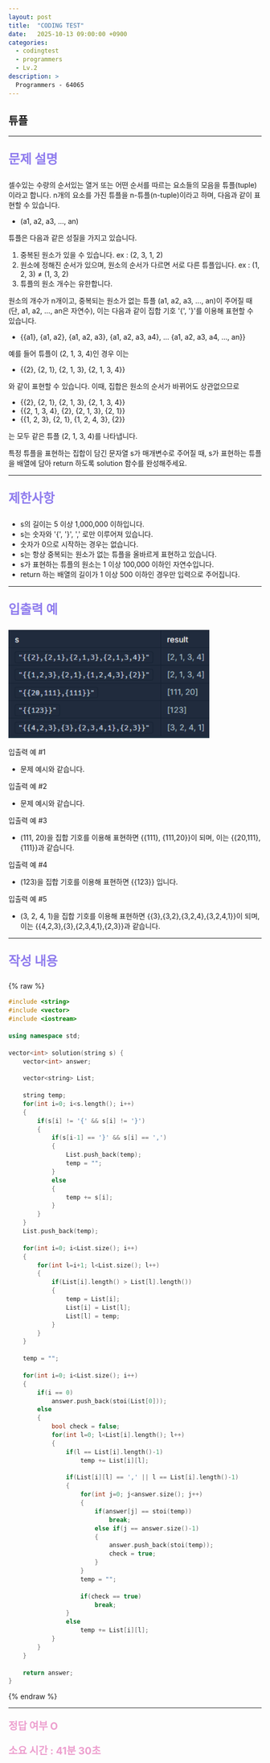 ```yaml
---
layout: post
title:  "CODING TEST"
date:   2025-10-13 09:00:00 +0900
categories:
  - codingtest
  - programmers
  - Lv.2
description: >
  Programmers - 64065
---
```

## 튜플

---

<p style = "color:#8f7cee; font-size:25px; font-weight:bold">
문제 설명
</p>

셀수있는 수량의 순서있는 열거 또는 어떤 순서를 따르는 요소들의 모음을 튜플(tuple)이라고 합니다. n개의 요소를 가진 튜플을 n-튜플(n-tuple)이라고 하며, 다음과 같이 표현할 수 있습니다.

- (a1, a2, a3, ..., an)

튜플은 다음과 같은 성질을 가지고 있습니다.

1. 중복된 원소가 있을 수 있습니다. ex : (2, 3, 1, 2)
2. 원소에 정해진 순서가 있으며, 원소의 순서가 다르면 서로 다른 튜플입니다. ex : (1, 2, 3) ≠ (1, 3, 2)
3. 튜플의 원소 개수는 유한합니다.

원소의 개수가 n개이고, 중복되는 원소가 없는 튜플 (a1, a2, a3, ..., an)이 주어질 때(단, a1, a2, ..., an은 자연수), 이는 다음과 같이 집합 기호 '{', '}'를 이용해 표현할 수 있습니다.

- {{a1}, {a1, a2}, {a1, a2, a3}, {a1, a2, a3, a4}, ... {a1, a2, a3, a4, ..., an}}

예를 들어 튜플이 (2, 1, 3, 4)인 경우 이는

- {{2}, {2, 1}, {2, 1, 3}, {2, 1, 3, 4}}

와 같이 표현할 수 있습니다. 이때, 집합은 원소의 순서가 바뀌어도 상관없으므로

- {{2}, {2, 1}, {2, 1, 3}, {2, 1, 3, 4}}
- {{2, 1, 3, 4}, {2}, {2, 1, 3}, {2, 1}}
- {{1, 2, 3}, {2, 1}, {1, 2, 4, 3}, {2}}

는 모두 같은 튜플 (2, 1, 3, 4)를 나타냅니다.

특정 튜플을 표현하는 집합이 담긴 문자열 s가 매개변수로 주어질 때, s가 표현하는 튜플을 배열에 담아 return 하도록 solution 함수를 완성해주세요.

---

<p style = "color:#8f7cee; font-size:25px; font-weight:bold">
제한사항
</p>

- s의 길이는 5 이상 1,000,000 이하입니다.
- s는 숫자와 '{', '}', ',' 로만 이루어져 있습니다.
- 숫자가 0으로 시작하는 경우는 없습니다.
- s는 항상 중복되는 원소가 없는 튜플을 올바르게 표현하고 있습니다.
- s가 표현하는 튜플의 원소는 1 이상 100,000 이하인 자연수입니다.
- return 하는 배열의 길이가 1 이상 500 이하인 경우만 입력으로 주어집니다.

---

<p style = "color:#8f7cee; font-size:25px; font-weight:bold">
입출력 예 
</p>

<img src = "/assets/img/codingtest/64065.png" width = "400" height = "215">

입출력 예 #1
- 문제 예시와 같습니다.

입출력 예 #2
- 문제 예시와 같습니다.

입출력 예 #3
- (111, 20)을 집합 기호를 이용해 표현하면 {{111}, {111,20}}이 되며, 이는 {{20,111},{111}}과 같습니다.

입출력 예 #4
- (123)을 집합 기호를 이용해 표현하면 {{123}} 입니다.

입출력 예 #5
- (3, 2, 4, 1)을 집합 기호를 이용해 표현하면 {{3},{3,2},{3,2,4},{3,2,4,1}}이 되며, 이는 {{4,2,3},{3},{2,3,4,1},{2,3}}과 같습니다.

---

<p style = "color:#8f7cee; font-size:25px; font-weight:bold">
작성 내용
</p>

{% raw %}
```cpp
#include <string>
#include <vector>
#include <iostream>

using namespace std;

vector<int> solution(string s) {
    vector<int> answer;
    
    vector<string> List;
    
    string temp;
    for(int i=0; i<s.length(); i++)
    {
        if(s[i] != '{' && s[i] != '}')
        {
            if(s[i-1] == '}' && s[i] == ',')
            {
                List.push_back(temp);
                temp = "";
            }
            else
            {
                temp += s[i];
            }
        }
    }
    List.push_back(temp);
    
    for(int i=0; i<List.size(); i++)
    {
        for(int l=i+1; l<List.size(); l++)
        {
            if(List[i].length() > List[l].length())
            {
                temp = List[i];
                List[i] = List[l];
                List[l] = temp;
            }
        }
    }
    
    temp = "";
    
    for(int i=0; i<List.size(); i++)
    {
        if(i == 0)
            answer.push_back(stoi(List[0]));
        else
        {
            bool check = false;
            for(int l=0; l<List[i].length(); l++)
            {
                if(l == List[i].length()-1)
                    temp += List[i][l];
                
                if(List[i][l] == ',' || l == List[i].length()-1)
                {
                    for(int j=0; j<answer.size(); j++)
                    {
                        if(answer[j] == stoi(temp))
                            break;
                        else if(j == answer.size()-1)
                        {
                            answer.push_back(stoi(temp));
                            check = true;
                        }
                    }
                    temp = "";
                    
                    if(check == true)
                        break;
                }
                else
                    temp += List[i][l];
            }
        }
    }
    
    return answer;
}
```
{% endraw %}

---

<p style = "color:#ed9ece; font-size:20px; font-weight:bold">
정답 여부 O
</p>

<p style = "color:#ed9ece; font-size:20px; font-weight:bold">
소요 시간 : 41분 30초
</p>
